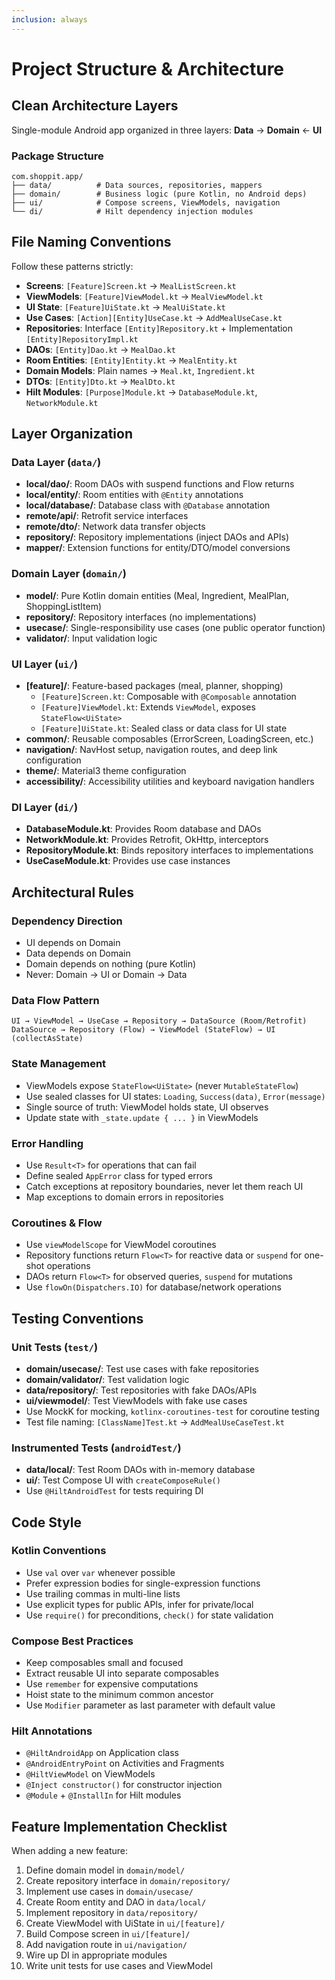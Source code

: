 ```yaml
---
inclusion: always
---
```


# Project Structure & Architecture

## Clean Architecture Layers

Single-module Android app organized in three layers: **Data** → **Domain** ← **UI**

### Package Structure
```
com.shoppit.app/
├── data/          # Data sources, repositories, mappers
├── domain/        # Business logic (pure Kotlin, no Android deps)
├── ui/            # Compose screens, ViewModels, navigation
└── di/            # Hilt dependency injection modules
```

## File Naming Conventions

Follow these patterns strictly:

- **Screens**: `[Feature]Screen.kt` → `MealListScreen.kt`
- **ViewModels**: `[Feature]ViewModel.kt` → `MealViewModel.kt`
- **UI State**: `[Feature]UiState.kt` → `MealUiState.kt`
- **Use Cases**: `[Action][Entity]UseCase.kt` → `AddMealUseCase.kt`
- **Repositories**: Interface `[Entity]Repository.kt` + Implementation `[Entity]RepositoryImpl.kt`
- **DAOs**: `[Entity]Dao.kt` → `MealDao.kt`
- **Room Entities**: `[Entity]Entity.kt` → `MealEntity.kt`
- **Domain Models**: Plain names → `Meal.kt`, `Ingredient.kt`
- **DTOs**: `[Entity]Dto.kt` → `MealDto.kt`
- **Hilt Modules**: `[Purpose]Module.kt` → `DatabaseModule.kt`, `NetworkModule.kt`

## Layer Organization

### Data Layer (`data/`)
- **local/dao/**: Room DAOs with suspend functions and Flow returns
- **local/entity/**: Room entities with `@Entity` annotations
- **local/database/**: Database class with `@Database` annotation
- **remote/api/**: Retrofit service interfaces
- **remote/dto/**: Network data transfer objects
- **repository/**: Repository implementations (inject DAOs and APIs)
- **mapper/**: Extension functions for entity/DTO/model conversions

### Domain Layer (`domain/`)
- **model/**: Pure Kotlin domain entities (Meal, Ingredient, MealPlan, ShoppingListItem)
- **repository/**: Repository interfaces (no implementations)
- **usecase/**: Single-responsibility use cases (one public operator function)
- **validator/**: Input validation logic

### UI Layer (`ui/`)
- **[feature]/**: Feature-based packages (meal, planner, shopping)
  - `[Feature]Screen.kt`: Composable with `@Composable` annotation
  - `[Feature]ViewModel.kt`: Extends `ViewModel`, exposes `StateFlow<UiState>`
  - `[Feature]UiState.kt`: Sealed class or data class for UI state
- **common/**: Reusable composables (ErrorScreen, LoadingScreen, etc.)
- **navigation/**: NavHost setup, navigation routes, and deep link configuration
- **theme/**: Material3 theme configuration
- **accessibility/**: Accessibility utilities and keyboard navigation handlers

### DI Layer (`di/`)
- **DatabaseModule.kt**: Provides Room database and DAOs
- **NetworkModule.kt**: Provides Retrofit, OkHttp, interceptors
- **RepositoryModule.kt**: Binds repository interfaces to implementations
- **UseCaseModule.kt**: Provides use case instances

## Architectural Rules

### Dependency Direction
- UI depends on Domain
- Data depends on Domain
- Domain depends on nothing (pure Kotlin)
- Never: Domain → UI or Domain → Data

### Data Flow Pattern
```
UI → ViewModel → UseCase → Repository → DataSource (Room/Retrofit)
DataSource → Repository (Flow) → ViewModel (StateFlow) → UI (collectAsState)
```

### State Management
- ViewModels expose `StateFlow<UiState>` (never `MutableStateFlow`)
- Use sealed classes for UI states: `Loading`, `Success(data)`, `Error(message)`
- Single source of truth: ViewModel holds state, UI observes
- Update state with `_state.update { ... }` in ViewModels

### Error Handling
- Use `Result<T>` for operations that can fail
- Define sealed `AppError` class for typed errors
- Catch exceptions at repository boundaries, never let them reach UI
- Map exceptions to domain errors in repositories

### Coroutines & Flow
- Use `viewModelScope` for ViewModel coroutines
- Repository functions return `Flow<T>` for reactive data or `suspend` for one-shot operations
- DAOs return `Flow<T>` for observed queries, `suspend` for mutations
- Use `flowOn(Dispatchers.IO)` for database/network operations

## Testing Conventions

### Unit Tests (`test/`)
- **domain/usecase/**: Test use cases with fake repositories
- **domain/validator/**: Test validation logic
- **data/repository/**: Test repositories with fake DAOs/APIs
- **ui/viewmodel/**: Test ViewModels with fake use cases
- Use MockK for mocking, `kotlinx-coroutines-test` for coroutine testing
- Test file naming: `[ClassName]Test.kt` → `AddMealUseCaseTest.kt`

### Instrumented Tests (`androidTest/`)
- **data/local/**: Test Room DAOs with in-memory database
- **ui/**: Test Compose UI with `createComposeRule()`
- Use `@HiltAndroidTest` for tests requiring DI

## Code Style

### Kotlin Conventions
- Use `val` over `var` whenever possible
- Prefer expression bodies for single-expression functions
- Use trailing commas in multi-line lists
- Use explicit types for public APIs, infer for private/local
- Use `require()` for preconditions, `check()` for state validation

### Compose Best Practices
- Keep composables small and focused
- Extract reusable UI into separate composables
- Use `remember` for expensive computations
- Hoist state to the minimum common ancestor
- Use `Modifier` parameter as last parameter with default value

### Hilt Annotations
- `@HiltAndroidApp` on Application class
- `@AndroidEntryPoint` on Activities and Fragments
- `@HiltViewModel` on ViewModels
- `@Inject constructor()` for constructor injection
- `@Module` + `@InstallIn` for Hilt modules

## Feature Implementation Checklist

When adding a new feature:
1. Define domain model in `domain/model/`
2. Create repository interface in `domain/repository/`
3. Implement use cases in `domain/usecase/`
4. Create Room entity and DAO in `data/local/`
5. Implement repository in `data/repository/`
6. Create ViewModel with UiState in `ui/[feature]/`
7. Build Compose screen in `ui/[feature]/`
8. Add navigation route in `ui/navigation/`
9. Wire up DI in appropriate modules
10. Write unit tests for use cases and ViewModel
